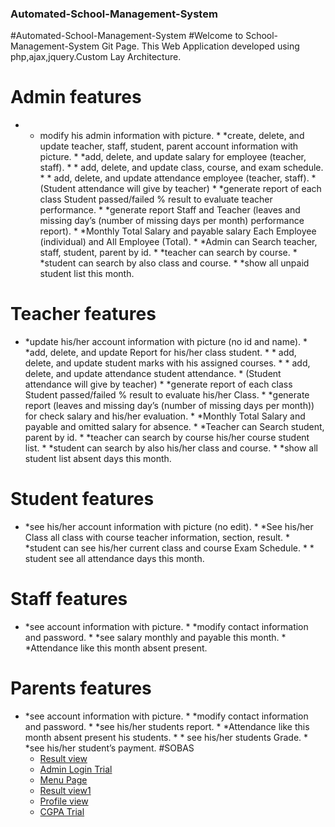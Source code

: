 ### Automated-School-Management-System
#Automated-School-Management-System 
#Welcome to School-Management-System Git Page. This Web Application developed using php,ajax,jquery.Custom Lay Architecture.  
# Admin features 
* * modify his admin  information with picture. * *create, delete, and update teacher, staff, student, parent account information with picture. * *add, delete, and update salary for employee (teacher, staff). * * add, delete, and update class, course, and exam schedule. * * add, delete, and update attendance employee (teacher, staff). * (Student attendance will give by teacher) * *generate report of each class Student passed/failed % result to evaluate teacher performance. * *generate report Staff and Teacher (leaves and missing day’s (number of missing days per month) performance report). * *Monthly Total Salary and payable salary Each Employee (individual) and All Employee (Total). * *Admin can Search teacher, staff, student, parent by id. * *teacher can search by course. * *student can search by also class and course. * *show all unpaid student list this month. 
# Teacher features 
* *update his/her account information with picture (no id and name). * *add, delete, and update Report for his/her class student. * * add, delete, and update student marks with his assigned courses. * * add, delete, and update attendance student attendance. *          (Student attendance will give by teacher) * *generate report of each class Student passed/failed % result to evaluate his/her Class. * *generate report (leaves and missing day’s (number of missing days per month)) for check salary and his/her evaluation. * *Monthly Total Salary and payable and omitted salary for absence. * *Teacher can Search student, parent by id. * *teacher can search by course his/her course student list. * *student can search by also his/her class and course. * *show all student list absent days this month.  
# Student features 
* *see his/her account information with picture (no edit). * *See his/her Class all class with course teacher information, section, result. * *student can see  his/her  current class and course Exam Schedule. * * student see all attendance  days this month.  
# Staff features 
* *see account information with picture. * *modify contact information and password. * *see salary monthly and payable this month. * *Attendance like this month absent present.  
# Parents features 
* *see account information with picture. * *modify contact information and password. * *see his/her students report. * *Attendance like this month absent present his students. * * see his/her students Grade. * *see his/her student’s payment.
  #SOBAS
  - [Result view](Student_Details/view.html)
  - [Admin Login Trial](Student_Details/adminLogin.html)
  - [Menu Page](Student_Details/MainMenu.html)
  - [Result view1](Student_Details/view1.html)
  - [Profile view](Student_Details/profile.html)
  - [CGPA Trial](Student_Details/CGPA.html)
